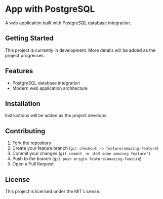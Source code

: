 # App with PostgreSQL

A web application built with PostgreSQL database integration.

## Getting Started

This project is currently in development. More details will be added as the project progresses.

## Features

- PostgreSQL database integration
- Modern web application architecture

## Installation

Instructions will be added as the project develops.

## Contributing

1. Fork the repository
2. Create your feature branch (`git checkout -b feature/amazing-feature`)
3. Commit your changes (`git commit -m 'Add some amazing feature'`)
4. Push to the branch (`git push origin feature/amazing-feature`)
5. Open a Pull Request

## License

This project is licensed under the MIT License. 